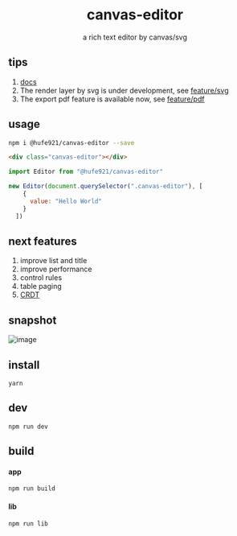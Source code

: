 <h1 align="center">canvas-editor</h1>

<p align="center"> a rich text editor by canvas/svg</p>

## tips

1. [docs](https://hufe.club/canvas-editor-docs/)
2. The render layer by svg is under development, see [feature/svg](https://github.com/Hufe921/canvas-editor/tree/feature/svg)
3. The export pdf feature is available now, see [feature/pdf](https://github.com/Hufe921/canvas-editor/tree/feature/pdf)

## usage

```bash
npm i @hufe921/canvas-editor --save
```
```html
<div class="canvas-editor"></div>
```
```javascript
import Editor from "@hufe921/canvas-editor"

new Editor(document.querySelector(".canvas-editor"), [
    {
      value: "Hello World"
    }
  ])
```

## next features

1. improve list and title
2. improve performance
3. control rules
4. table paging
5. [CRDT](https://github.com/Hufe921/canvas-editor/tree/feature/CRDT)

## snapshot

![image](https://github.com/Hufe921/canvas-editor/blob/main/src/assets/snapshots/main_v0.9.32.png)

## install

`yarn`

## dev

`npm run dev`

## build

#### app
`npm run build`

#### lib
`npm run lib`
